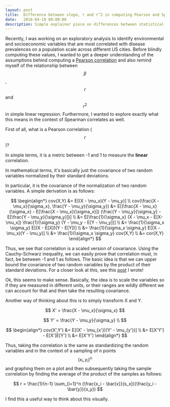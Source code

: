 ```yaml
---
layout: post
title:  Difference between slope, r and r^2 in computing Pearson and Spearman correlation
date:   2018-04-18 00:00:00
description: Simple explainer piece on differences between statistical quantities.
---
```


Recently, I was working on an exploratory analysis to identify environmental and socioeconomic variables that are most correlated with disease prevalences on a population scale across different US cities. Before blindly computing these values, I wanted to get a deeper understanding of the assumptions behind computing a [Pearson correlation](https://en.wikipedia.org/wiki/Pearson_correlation_coefficient) and also remind myself of the relationship between $$\beta$$, $$r$$ and $$r^2$$ in simple linear regression. Furthermore, I wanted to explore exactly what this means in the context of Spearman correlates as well.

First of all, what is a Pearson correlation ($$r$$)?

In simple terms, it is a metric between -1 and 1 to measure the **linear** correlation.

In mathematical terms, it's basically just the covariance of two random variables normalized by their standard deviations.

In particular, it is the covariance of the normalization of two random variables. A simple derivation is as follows:

$$
\begin{align*}
cov(X,Y) &= E[(X - \mu_x)(Y - \mu_y)] \\
cov(\frac{X - \mu_x}{\sigma_x}, \frac{Y - \mu_y}{\sigma_y}) &= E[(\frac{X - \mu_x}{\sigma_x} - E[\frac{X - \mu_x}{\sigma_x}]) (\frac{Y - \mu_y}{\sigma_y} - E[\frac{Y - \mu_y}{\sigma_y}])] \\
&= E[\frac{1}{\sigma_x} (X - \mu_x - E[X-\mu_x]) \frac{1}{\sigma_y} (Y - \mu_y - E[Y - \mu_y])] \\
&= \frac{1}{\sigma_x \sigma_y} E[(X - E[X])(Y - E[Y])] \\
&= \frac{1}{\sigma_x \sigma_y} E[(X - \mu_x)(Y - \mu_y)] \\
&= \frac{1}{\sigma_x \sigma_y} cov(X,Y) \\
&= cor(X,Y)
\end{align*}
$$

Thus, we see that correlation is a scaled version of covariance. Using the Cauchy-Schwarz inequality, we can easily prove that correlation must, in fact, be between -1 and 1 as follows. The basic idea is that we can upper bound the covariance of two random variables by the product of their standard deviations. For a closer look at this, see this [post](https://sbhave77.github.io/blog/2018/cauchy-schwarz-in-different-contexts/) I wrote!

Ok, this seems to make sense. Basically, the idea is to scale the variables so if they are measured in different units, or their ranges are wildly different we can account for that and then take the resulting covariance.

Another way of thinking about this is to simply transform X and Y.

$$
X' = \frac{X - \mu_x}{\sigma_x}
$$

$$
Y' = \frac{Y - \mu_y}{\sigma_y} \\
$$

$$
\begin{align*}
cov(X',Y') &= E[(X' - \mu_{x'})(Y' - \mu_{y'})] \\
&= E[X'Y'] - E[X']E[Y'] \\
&= E[X'Y']
\end{align*}
$$

Thus, taking the correlation is the same as standardizing the random variables and in the context of a sampling of n points $$ {(x_i,y_i)}^n $$ and graphing them on a plot and then subsequently taking the sample correlation by finding the average of the product of the samples as follows:

$$
r = \frac{1}{n-1} \sum_{i=1}^n (\frac{x_i - \bar{x}}{s_x})(\frac{y_i - \bar{y}}{s_y})
$$

I find this a useful way to think about this visually.
